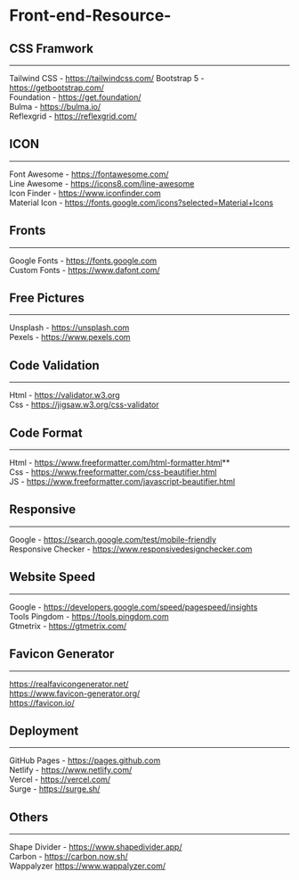 # Front-end-Resource-

## CSS Framwork
--- 
Tailwind CSS - https://tailwindcss.com/
Bootstrap 5 - https://getbootstrap.com/  
Foundation - https://get.foundation/  
Bulma - https://bulma.io/  
Reflexgrid - https://reflexgrid.com/  


## ICON
---  
Font Awesome - https://fontawesome.com/  
Line Awesome - https://icons8.com/line-awesome  
Icon Finder - https://www.iconfinder.com  
Material Icon - https://fonts.google.com/icons?selected=Material+Icons  



## Fronts
---  
Google Fonts - https://fonts.google.com  
Custom Fonts - https://www.dafont.com/  



## Free Pictures
---    
Unsplash - https://unsplash.com  
Pexels - https://www.pexels.com  



## Code Validation  
---
Html - https://validator.w3.org  
Css - https://jigsaw.w3.org/css-validator  



## Code Format
---  
Html - https://www.freeformatter.com/html-formatter.html**  
Css - https://www.freeformatter.com/css-beautifier.html  
JS - https://www.freeformatter.com/javascript-beautifier.html  



## Responsive 
---  
Google - https://search.google.com/test/mobile-friendly  
Responsive Checker - https://www.responsivedesignchecker.com  



## Website Speed
---  
Google - https://developers.google.com/speed/pagespeed/insights  
Tools Pingdom - https://tools.pingdom.com  
Gtmetrix - https://gtmetrix.com/  



## Favicon Generator 
---  
https://realfavicongenerator.net/  
https://www.favicon-generator.org/  
https://favicon.io/  


## Deployment
---  
GitHub Pages - https://pages.github.com  
Netlify - https://www.netlify.com/  
Vercel - https://vercel.com/  
Surge - https://surge.sh/  



## Others
---  
Shape Divider - https://www.shapedivider.app/  
Carbon - https://carbon.now.sh/  
Wappalyzer https://www.wappalyzer.com/  
